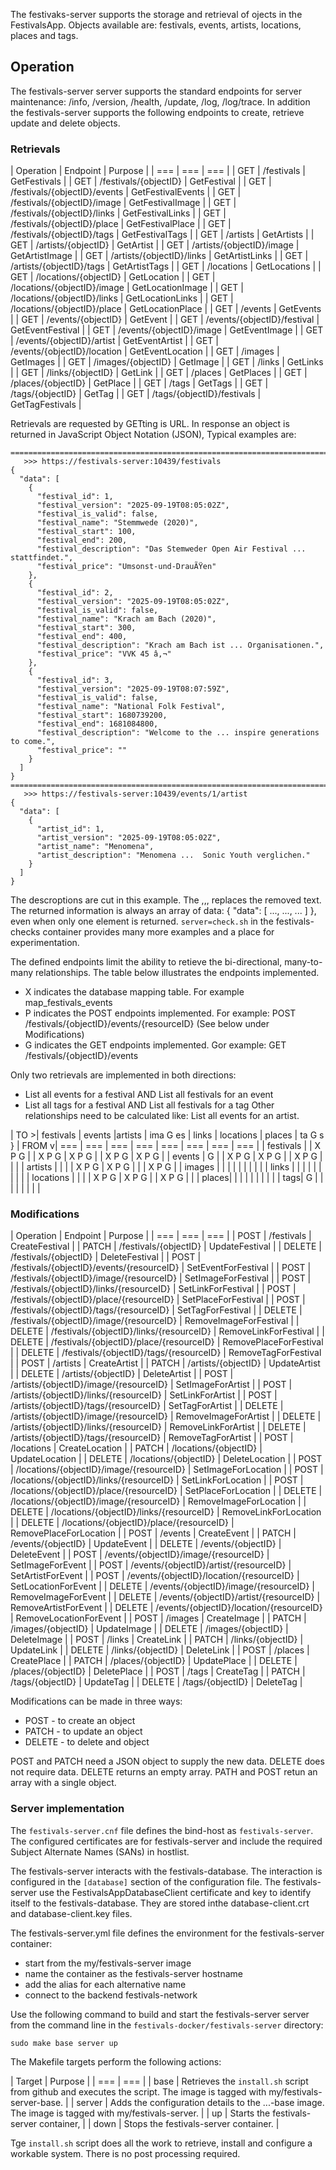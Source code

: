The festivaks-server supports the storage and retrieval of ojects in the FestivalsApp. Objects available are: festivals, events, artists, locations, places and tags.

## Operation
The festivals-server server supports the standard endpoints for server maintenance: /info, /version, /health, /update, /log, /log/trace. In addition the festivals-server supports the following endpoints to create, retrieve update and delete objects.

### Retrievals
| Operation | Endpoint | Purpose |
| === | === | === |
| GET | /festivals | GetFestivals |
| GET | /festivals/{objectID} | GetFestival |
| GET | /festivals/{objectID}/events | GetFestivalEvents |
| GET | /festivals/{objectID}/image | GetFestivalImage |
| GET | /festivals/{objectID}/links | GetFestivalLinks |
| GET | /festivals/{objectID}/place | GetFestivalPlace |
| GET | /festivals/{objectID}/tags | GetFestivalTags |
| GET | /artists | GetArtists |
| GET | /artists/{objectID} | GetArtist |
| GET | /artists/{objectID}/image | GetArtistImage |
| GET | /artists/{objectID}/links | GetArtistLinks |
| GET | /artists/{objectID}/tags | GetArtistTags |
| GET | /locations | GetLocations |
| GET | /locations/{objectID} | GetLocation |
| GET | /locations/{objectID}/image | GetLocationImage |
| GET | /locations/{objectID}/links | GetLocationLinks |
| GET | /locations/{objectID}/place | GetLocationPlace |
| GET | /events | GetEvents |
| GET | /events/{objectID} | GetEvent |
| GET | /events/{objectID}/festival | GetEventFestival |
| GET | /events/{objectID}/image | GetEventImage |
| GET | /events/{objectID}/artist | GetEventArtist |
| GET | /events/{objectID}/location | GetEventLocation |
| GET | /images | GetImages |
| GET | /images/{objectID} | GetImage |
| GET | /links | GetLinks |
| GET | /links/{objectID} | GetLink |
| GET | /places | GetPlaces |
| GET | /places/{objectID} | GetPlace |
| GET | /tags | GetTags |
| GET | /tags/{objectID} | GetTag |
| GET | /tags/{objectID}/festivals | GetTagFestivals |

Retrievals are requested by GETting is URL. In response an object is returned in JavaScript Object Notation (JSON), Typical examples are:
```
===========================================================================
   >>> https://festivals-server:10439/festivals
{
  "data": [
    {
      "festival_id": 1,
      "festival_version": "2025-09-19T08:05:02Z",
      "festival_is_valid": false,
      "festival_name": "Stemmwede (2020)",
      "festival_start": 100,
      "festival_end": 200,
      "festival_description": "Das Stemweder Open Air Festival ... stattfindet.",
      "festival_price": "Umsonst-und-DrauÃŸen"
    },
    {
      "festival_id": 2,
      "festival_version": "2025-09-19T08:05:02Z",
      "festival_is_valid": false,
      "festival_name": "Krach am Bach (2020)",
      "festival_start": 300,
      "festival_end": 400,
      "festival_description": "Krach am Bach ist ... Organisationen.",
      "festival_price": "VVK 45 â‚¬"
    },
    {
      "festival_id": 3,
      "festival_version": "2025-09-19T08:07:59Z",
      "festival_is_valid": false,
      "festival_name": "National Folk Festival",
      "festival_start": 1680739200,
      "festival_end": 1681084800,
      "festival_description": "Welcome to the ... inspire generations to come.",
      "festival_price": ""
    }
  ]
}    
===========================================================================
   >>> https://festivals-server:10439/events/1/artist
{
  "data": [
    {
      "artist_id": 1,
      "artist_version": "2025-09-19T08:05:02Z",
      "artist_name": "Menomena",
      "artist_description": "Menomena ...  Sonic Youth verglichen."
    }
  ]
}
```
The descroptions are cut in this example. The ,,, replaces the removed text. The returned information is always an array of data: { "data": [ ..., ..., ... ] }, even when only one element is returned. `server=check.sh` in the festivals-checks container provides many more examples and a place for experimentation.

The defined endpoints limit the ability to retieve the bi-directional, many-to-many relationships. The table below illustrates the endpoints implemented.
* X indicates the database mapping table. For example map_festivals_events
* P indicates the POST endpoints implemented. For example: POST /festivals/{objectID}/events/{resourceID} (See below under Modifications)
* G indicates the GET endpoints implemented. Gor example: GET /festivals/{objectID}/events

Only two retrievals are implemented in both directions:
* List all events for a festival AND List all festivals for an event
* List all tags for a festival AND List all festivals for a tag
Other relationships need to be calculated like: List all events for an artist.

| TO >| festivals | events |artists | ima G es | links | locations | places | ta G s }
| FROM v| === | === | === | === | === | === | === | === |
| festivals | | X P G | | X P G | X P G | | X P G | X P G  |
| events | G | | X P G | X P G | | X P  G | | |
| artists | | | | X P G | X P G | | | X P G  |
| images | | | | | | | |  |
| links | | | | | | | | |
| locations | | | | X P G | X P G | | X P G | |
| places| | | | | | | | |
| tags| G | | | | | | | |

### Modifications
| Operation | Endpoint | Purpose |
| === | === | === |
| POST | /festivals | CreateFestival |
| PATCH | /festivals/{objectID} | UpdateFestival |
| DELETE | /festivals/{objectID} | DeleteFestival |
| POST | /festivals/{objectID}/events/{resourceID} | SetEventForFestival |
| POST | /festivals/{objectID}/image/{resourceID} | SetImageForFestival |
| POST | /festivals/{objectID}/links/{resourceID} | SetLinkForFestival |
| POST | /festivals/{objectID}/place/{resourceID} | SetPlaceForFestival |
| POST | /festivals/{objectID}/tags/{resourceID} | SetTagForFestival |
| DELETE | /festivals/{objectID}/image/{resourceID} | RemoveImageForFestival |
| DELETE | /festivals/{objectID}/links/{resourceID} | RemoveLinkForFestival |
| DELETE | /festivals/{objectID}/place/{resourceID} | RemovePlaceForFestival |
| DELETE | /festivals/{objectID}/tags/{resourceID} | RemoveTagForFestival |
| POST | /artists | CreateArtist |
| PATCH | /artists/{objectID} | UpdateArtist |
| DELETE | /artists/{objectID} | DeleteArtist |
| POST | /artists/{objectID}/image/{resourceID} | SetImageForArtist |
| POST | /artists/{objectID}/links/{resourceID} | SetLinkForArtist |
| POST | /artists/{objectID}/tags/{resourceID} | SetTagForArtist |
| DELETE | /artists/{objectID}/image/{resourceID} | RemoveImageForArtist |
| DELETE | /artists/{objectID}/links/{resourceID} | RemoveLinkForArtist |
| DELETE | /artists/{objectID}/tags/{resourceID} | RemoveTagForArtist |
| POST | /locations | CreateLocation |
| PATCH | /locations/{objectID} | UpdateLocation |
| DELETE | /locations/{objectID} | DeleteLocation |
| POST | /locations/{objectID}/image/{resourceID} | SetImageForLocation |
| POST | /locations/{objectID}/links/{resourceID} | SetLinkForLocation |
| POST | /locations/{objectID}/place/{resourceID} | SetPlaceForLocation |
| DELETE | /locations/{objectID}/image/{resourceID} | RemoveImageForLocation |
| DELETE | /locations/{objectID}/links/{resourceID} | RemoveLinkForLocation |
| DELETE | /locations/{objectID}/place/{resourceID} | RemovePlaceForLocation |
| POST | /events | CreateEvent |
| PATCH | /events/{objectID} | UpdateEvent |
| DELETE | /events/{objectID} | DeleteEvent |
| POST | /events/{objectID}/image/{resourceID} | SetImageForEvent |
| POST | /events/{objectID}/artist/{resourceID} | SetArtistForEvent |
| POST | /events/{objectID}/location/{resourceID} | SetLocationForEvent |
| DELETE | /events/{objectID}/image/{resourceID} | RemoveImageForEvent |
| DELETE | /events/{objectID}/artist/{resourceID} | RemoveArtistForEvent |
| DELETE | /events/{objectID}/location/{resourceID} | RemoveLocationForEvent |
| POST | /images | CreateImage |
| PATCH | /images/{objectID} | UpdateImage |
| DELETE | /images/{objectID} | DeleteImage |
| POST | /links | CreateLink |
| PATCH | /links/{objectID} | UpdateLink |
| DELETE | /links/{objectID} | DeleteLink |
| POST | /places | CreatePlace |
| PATCH | /places/{objectID} | UpdatePlace |
| DELETE | /places/{objectID} | DeletePlace |
| POST | /tags | CreateTag |
| PATCH | /tags/{objectID} | UpdateTag |
| DELETE | /tags/{objectID} | DeleteTag |

Modifications can be made in three ways:
* POST - to create an object
* PATCH - to update an object
* DELETE - to delete and object

POST and PATCH need a JSON object to supply the new data. DELETE does not require data. DELETE returns an empty array. PATH and POST retun an array with a single object.

### Server implementation
The `festivals-server.cnf` file defines the bind-host as `festivals-server`. The configured certificates are for festivals-server and include the required Subject Alternate Names (SANs) in hostlist.

The festivals-server interacts with the festivals-database. The interaction is configured in the `[database]` section of the configuration file. The festivals-server use the FestivalsAppDatabaseClient certificate and key to identify itself to the festivals-database. They are stored inthe database-client.crt and database-client.key files.

The festivals-server.yml file defines the environment for the festivals-server container:
* start from the my/festivals-server image
* name the container as the festivals-server hostname
* add the alias for each alternative name
* connect to the backend festivals-network

Use the following command to build and start the festivals-server server from the command line in the `festivals-docker/festivals-server` directory:
```
sudo make base server up
```

The Makefile targets perform the following actions:

| Target | Purpose |
| === | === |
| base | Retrieves the `install.sh` script from github and executes the script. The image is tagged with my/festivals-server-base. |
| server | Adds the configuration details to the ...-base image. The image is tagged with my/festivals-server. |
| up | Starts the festivals-server container, |
| down | Stops the festivals-server container. |

Tge `install.sh` script does all the work to retrieve, install and configure a workable system. There is no post processing required.




